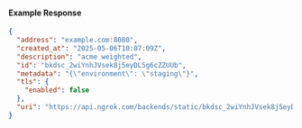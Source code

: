 <!-- Code generated for API Clients. DO NOT EDIT. -->

#### Example Response

```json
{
  "address": "example.com:8080",
  "created_at": "2025-05-06T10:07:09Z",
  "description": "acme weighted",
  "id": "bkdsc_2wiYnhJVsek8j5eyDL5g6cZZUUb",
  "metadata": "{\"environment\": \"staging\"}",
  "tls": {
    "enabled": false
  },
  "uri": "https://api.ngrok.com/backends/static/bkdsc_2wiYnhJVsek8j5eyDL5g6cZZUUb"
}
```

